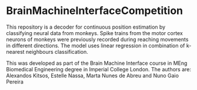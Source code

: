 # BrainMachineInterfaceCompetition

This repository is a decoder for continuous position estimation by classifying neural data from monkeys. Spike trains from the motor cortex neurons of monkeys were previously recorded during reaching movements in different directions. The model uses linear regression in combination of k-nearest neighbours classification.

This was developed as part of the Brain Machine Interface course in MEng Biomedical Engineering degree in Imperial College London.
The authors are: Alexandos Kitsos, Estelle Nassa, Marta Nunes de Abreu and Nuno Gaio Pereira
